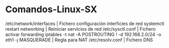 # Comandos-Linux-SX
/etc/network/interfaces | Fichero configuración interficies de red  systemctl restart networking | Reiniciar servicios de red  /etc/sysctl.conf | Fichero activar forwarding  iptables -t nat -A POSTROUTING ! -d 192.168.2.0/24 -o eth1 -j MASQUERADE | Regla para NAT  /etc/resolv.conf | Fichero DNS
